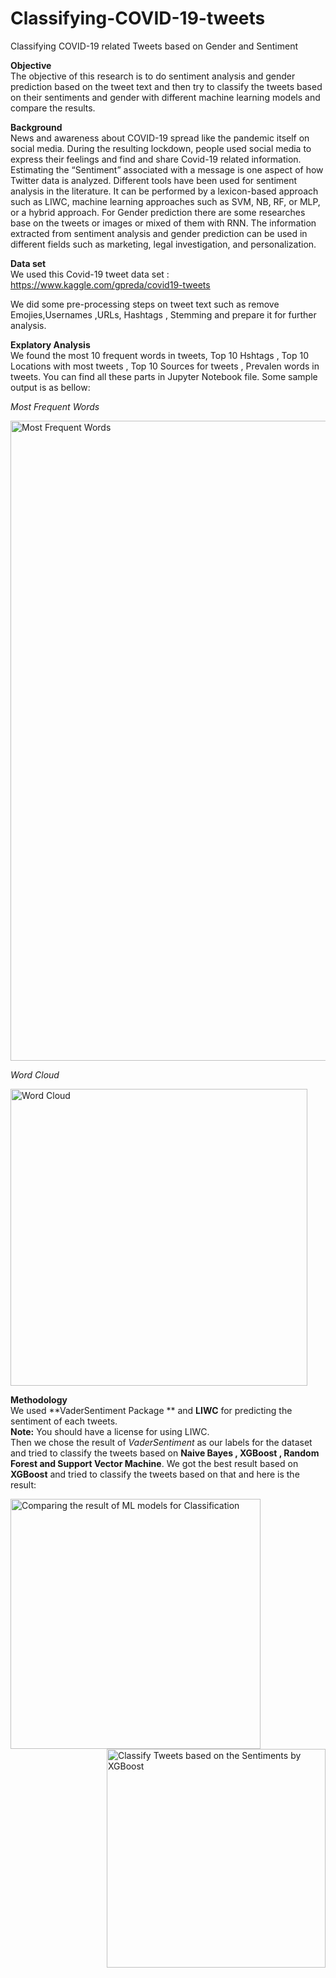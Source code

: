 # Classifying-COVID-19-tweets
Classifying COVID-19 related Tweets based on Gender and Sentiment

**Objective** <br />
The objective of this research is to do sentiment analysis and gender prediction based on the tweet text and then try to classify the tweets based on their 
sentiments and gender with different machine learning models and compare the results. 

**Background**<br />
News and awareness about COVID-19 spread like the pandemic itself on social media.  During the resulting lockdown, people used social media to express their
feelings and find and share Covid-19 related information. Estimating the “Sentiment” associated with a message is one aspect of how Twitter data is analyzed.
Different tools have been used for sentiment analysis in the literature. It can be performed by a lexicon-based approach such as LIWC, machine learning approaches
such as SVM, NB, RF, or MLP, or a hybrid approach. For Gender prediction there are some researches base on the tweets or images or mixed of them with RNN. 
The information extracted from sentiment analysis and gender prediction can be used in different fields such as marketing, legal investigation, and personalization.

**Data set**<br />
We used this Covid-19 tweet data set :
https://www.kaggle.com/gpreda/covid19-tweets

We did some pre-processing steps on tweet text such as remove Emojies,Usernames ,URLs, Hashtags , Stemming and prepare it for further analysis.<br />

**Explatory Analysis**<br />
We found the most 10 frequent words in tweets, Top 10 Hshtags , Top 10 Locations with most tweets , Top 10 Sources for tweets , Prevalen words in tweets. 
You can find all these parts in Jupyter Notebook file. Some sample output is as bellow:<br />

*Most Frequent Words*

<img align=center width="1024" alt="Most Frequent Words" src="https://user-images.githubusercontent.com/81987771/130511540-699aeb76-b3d2-4236-a1e5-ead8753ea8f7.png">

*Word Cloud*

<img align=center width="475" alt="Word Cloud" src="https://user-images.githubusercontent.com/81987771/130511419-ddfa7571-4de3-4372-8f92-27e608a5b8ce.png">



**Methodology**<br />
We used **VaderSentiment Package ** and **LIWC** for predicting the sentiment of each tweets.<br />
**Note:** You should have a license for using LIWC.<br /> 
Then we chose the result of *VaderSentiment* as our labels for the dataset and tried to classify the tweets based on **Naive Bayes , XGBoost , Random Forest and Support Vector Machine**.  We got the best result based on **XGBoost** and tried to classify the tweets based on that and here is the result:

<img align=left width="400" alt="Comparing the result of ML models for Classification" src="https://user-images.githubusercontent.com/81987771/130513166-4b44e911-2888-46e7-b656-7d5ad1f95370.png"> <img align=right width="350" alt="Classify Tweets based on the Sentiments by XGBoost" src="https://user-images.githubusercontent.com/81987771/130513007-6b985c2f-8e0c-4ada-916e-1a221b4f3209.png">


